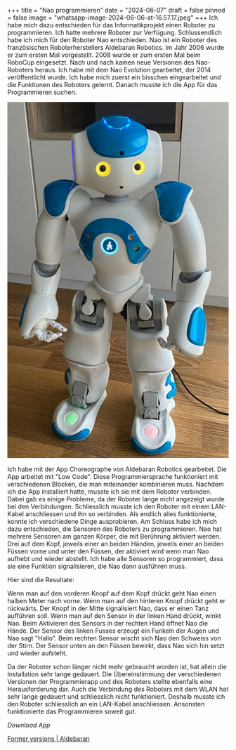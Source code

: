 +++
title = "Nao programmieren"
date = "2024-06-07"
draft = false
pinned = false
image = "whatsapp-image-2024-06-06-at-16.57.17.jpeg"
+++
Ich habe mich dazu entschieden für das Informatikprojekt einen Roboter zu programmieren. Ich hatte mehrere Roboter zur Verfügung. Schlussendlich habe ich mich für den Roboter Nao entschieden. Nao ist ein Roboter des französischen Roboterherstellers Aldebaran Robotics. Im Jahr 2006 wurde er zum ersten Mal vorgestellt. 2008 wurde er zum ersten Mal beim RoboCup eingesetzt. Nach und nach kamen neue Versionen des Nao-Roboters heraus. Ich habe mit dem Nao Evolution gearbeitet, der 2014 veröffentlicht wurde. Ich habe mich zuerst ein bisschen eingearbeitet und die Funktionen des Roboters gelernt. Danach musste ich die App für das Programmieren suchen.

![](whatsapp-image-2024-06-07-at-19.56.01.jpeg)

Ich habe mit der App Choreographe von Aldebaran Robotics gearbeitet. Die App arbeitet mit "Low Code". Diese Programmiersprache funktioniert mit verschiedenen Blöcken, die man miteinander kombinieren muss. Nachdem ich die App installiert hatte, musste ich sie mit dem Roboter verbinden. Dabei gab es einige Probleme, da der Roboter lange nicht angezeigt wurde bei den Verbindungen. Schliesslich musste ich den Roboter mit einem LAN-Kabel anschliessen und ihn so verbinden. Als endlich alles funktionierte, konnte ich verschiedene Dinge ausprobieren. Am Schluss habe ich mich dazu entschieden, die Sensoren des Roboters zu programmieren. Nao hat mehrere Sensoren am ganzen Körper, die mit Berührung aktiviert werden. Drei auf dem Kopf, jeweils einer an beiden Händen, jeweils einer an beiden Füssen vorne und unter den Füssen, der aktiviert wird wenn man Nao aufhebt und wieder abstellt. Ich habe alle Sensoren so programmiert, dass sie eine Funktion signalisieren, die Nao dann ausführen muss.



Hier sind die Resultate:

Wenn man auf den vorderen Knopf auf dem Kopf drückt geht Nao einen halben Meter nach vorne. Wenn man auf den hinteren Knopf drückt geht er rückwärts. Der Knopf in der Mitte signalisiert Nao, dass er einen Tanz aufführen soll. Wenn man auf den Sensor in der linken Hand drückt, winkt Nao. Beim Aktivieren des Sensors in der rechten Hand öffnet Nao die Hände. Der Sensor des linken Fusses erzeugt ein Funkeln der Augen und Nao sagt "Hallo". Beim rechten Sensor wischt sich Nao den Schweiss von der Stirn. Der Sensor unten an den Füssen bewirkt, dass Nao sich hin setzt und wieder aufsteht.

Da der Roboter schon länger nicht mehr gebraucht worden ist, hat allein die Installation sehr lange gedauert. Die Übereinstimmung der verschiedenen Versionen der Programmierapp und des Roboters stellte ebenfalls eine Herausforderung dar. Auch die Verbindung des Roboters mit dem WLAN hat sehr lange gedauert und schliesslich nicht funktioniert. Deshalb musste ich den Roboter schliesslich an ein LAN-Kabel anschliessen. Ansonsten funktionierte das Programmieren soweit gut.



*Download App* 

<!--StartFragment-->

[Former versions | Aldebaran](https://www.aldebaran.com/en/support/nao-6/downloads-softwares/former-versions?os=45&category=39)

<!--EndFragment-->